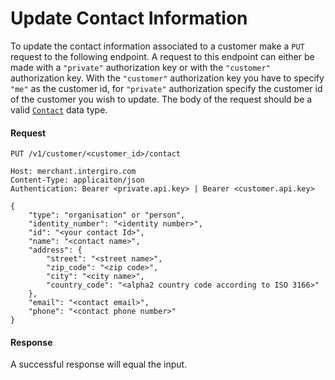 # Update Contact Information

To update the contact information associated to a customer make a `PUT` request to the following endpoint. 
A request to this endpoint can either be made with a `"private"` authorization key or with the `"customer"` authorization key. 
With the `"customer"` authorization key you have to specify `"me"` as the customer id, for `"private"` authorization specify the customer id of the customer you wish to update.
The body of the request should be a valid [`Contact`](../acquiring/reference.html#contact) data type.
#### Request
```{1}
PUT /v1/customer/<customer_id>/contact

Host: merchant.intergiro.com
Content-Type: applicaiton/json
Authentication: Bearer <private.api.key> | Bearer <customer.api.key>

{
    "type": "organisation" or "person",
    "identity_number": "<identity number>",
    "id": "<your contact Id>",
    "name": "<contact name>",
    "address": {
        "street": "<street name>",
        "zip_code": "<zip code>",
        "city": "<city name>",
        "country_code": "<alpha2 country code according to ISO 3166>"
    },
    "email": "<contact email>",
    "phone": "<contact phone number>"
}
```
#### Response
A successful response will equal the input.
